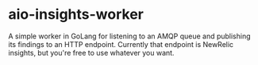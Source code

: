 aio-insights-worker
===================
A simple worker in GoLang for listening to an AMQP queue and publishing its findings to an HTTP endpoint.  Currently that endpoint is NewRelic insights, but you're free to use whatever you want.
